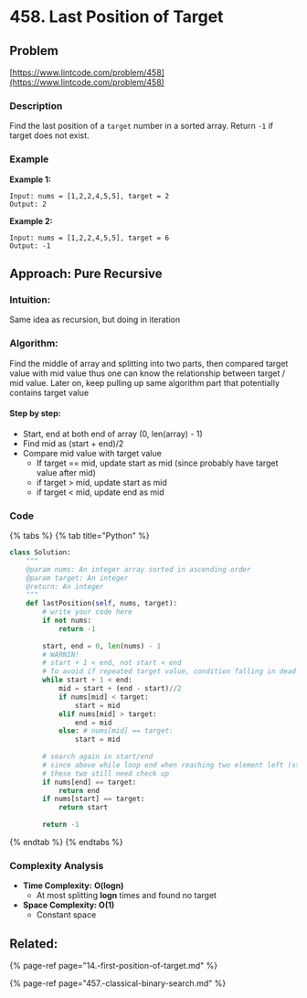 # 458. Last Position of Target

## Problem

[https://www.lintcode.com/problem/458](https://www.lintcode.com/problem/458)

### Description

Find the last position of a `target` number in a sorted array. Return `-1` if target does not exist.

### Example

**Example 1:**

```text
Input: nums = [1,2,2,4,5,5], target = 2
Output: 2
```

**Example 2:**

```text
Input: nums = [1,2,2,4,5,5], target = 6
Output: -1
```

## Approach: Pure Recursive

### Intuition:

Same idea as recursion, but doing in iteration

### Algorithm: 

Find the middle of array and splitting into two parts, then compared target value with mid value thus one can know the relationship between target / mid value. Later on, keep pulling up same algorithm part that potentially contains target value

#### Step by step: 

* Start, end at both end of array \(0, len\(array\) - 1\)
* Find mid as \(start + end\)/2
* Compare mid value with target value
  * If target == mid, update start as mid \(since probably have target value after mid\)
  * if target &gt; mid, update start as mid
  * if target &lt; mid, update end as mid

### Code

{% tabs %}
{% tab title="Python" %}
```python
class Solution:
    """
    @param nums: An integer array sorted in ascending order
    @param target: An integer
    @return: An integer
    """
    def lastPosition(self, nums, target):
        # write your code here
        if not nums:
            return -1
        
        start, end = 0, len(nums) - 1
        # WARNIN!
        # start + 1 < end, not start < end
        # To avoid if repeated target value, condition falling in dead lock 
        while start + 1 < end:
            mid = start + (end - start)//2
            if nums[mid] < target:
                start = mid
            elif nums[mid] > target:
                end = mid
            else: # nums[mid] == target:
                start = mid
        
        # search again in start/end
        # since above while loop end when reaching two element left (start + end)
        # these two still need check up 
        if nums[end] == target:
            return end
        if nums[start] == target:
            return start    
        
        return -1
```
{% endtab %}
{% endtabs %}

### Complexity Analysis

* **Time Complexity:** **O\(logn\)**
  * At most splitting **logn** times and found no target
* **Space Complexity: O\(1\)**
  * Constant space

## Related:

{% page-ref page="14.-first-position-of-target.md" %}

{% page-ref page="457.-classical-binary-search.md" %}

